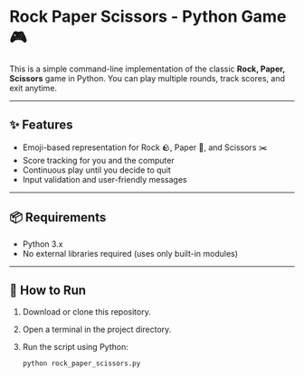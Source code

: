 # Rock Paper Scissors - Python Game 🎮

This is a simple command-line implementation of the classic **Rock, Paper, Scissors** game in Python. You can play multiple rounds, track scores, and exit anytime.

----

## ✨ Features
- Emoji-based representation for Rock 🪨, Paper 📄, and Scissors ✂️
- Score tracking for you and the computer
- Continuous play until you decide to quit
- Input validation and user-friendly messages

----

## 📦 Requirements
- Python 3.x  
- No external libraries required (uses only built-in modules)

---

## 🚀 How to Run
1. Download or clone this repository.
2. Open a terminal in the project directory.
3. Run the script using Python:

   ```bash
   python rock_paper_scissors.py
